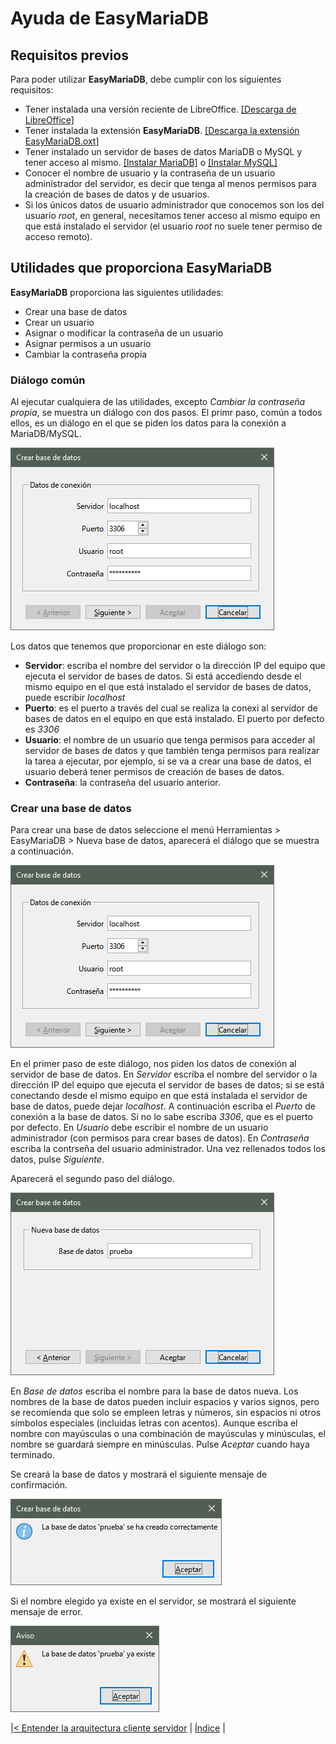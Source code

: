 # Ayuda de EasyMariaDB

## Requisitos previos

Para poder utilizar **EasyMariaDB**, debe cumplir con los siguientes requisitos:

- Tener instalada una versión reciente de LibreOffice. [[Descarga de LibreOffice]](https://es.libreoffice.org/descarga/libreoffice/)
- Tener instalada la extensión **EasyMariaDB**. [[Descarga la extensión EasyMariaDB.oxt]](https://github.com/jucasaca/Extension/releases)
- Tener instalado un servidor de bases de datos MariaDB o MySQL y tener acceso al mismo. [[Instalar MariaDB]](InstalarMariaDB.md) o [[Instalar MySQL]](InstalarMySQL.md)
- Conocer el nombre de usuario y la contraseña de un usuario administrador del servidor, es decir que tenga al menos permisos para la creación de bases de datos y de usuarios.
- Si los únicos datos de usuario administrador que conocemos son los del usuario *root*, en general, necesitamos tener acceso al mismo equipo en que está instalado el servidor (el usuario *root* no suele tener permiso de acceso remoto).

## Utilidades que proporciona EasyMariaDB

**EasyMariaDB** proporciona las siguientes utilidades:

- Crear una base de datos
- Crear un usuario
- Asignar o modificar la contraseña de un usuario
- Asignar permisos a un usuario
- Cambiar la contraseña propia

### Diálogo común
Al ejecutar cualquiera de las utilidades, excepto *Cambiar la contraseña propia*, se muestra un diálogo con dos pasos. El primr paso, común a todos ellos, es un diálogo en el que se piden los datos para la conexión a MariaDB/MySQL.

![Jekyll](/img/database1.png)

Los datos que tenemos que proporcionar en este diálogo son:
- **Servidor**: escriba el nombre del servidor o la dirección IP del equipo que ejecuta el servidor de bases de datos. Si está accediendo desde el mismo equipo en el que está instalado el servidor de bases de datos, puede escribir *localhost*
- **Puerto**: es el puerto a través del cual se realiza la conexi al servidor de bases de datos en el equipo en que está instalado. El puerto por defecto es *3306*
- **Usuario**: el nombre de un usuario que tenga permisos para acceder al servidor de bases de datos y que también tenga permisos para realizar la tarea a ejecutar, por ejemplo, si se va a crear una base de datos, el usuario deberá tener permisos de creación de bases de datos.
- **Contraseña**: la contraseña del usuario anterior.

### Crear una base de datos

Para crear una base de datos seleccione el menú Herramientas > EasyMariaDB > Nueva base de datos, aparecerá el diálogo que se muestra a continuación.

![Jekyll](/img/database1.png)

En el primer paso de este diálogo, nos piden los datos de conexión al servidor de base de datos. En *Servidor* escriba el nombre del servidor o la dirección IP del equipo que ejecuta el servidor de bases de datos; si se está conectando desde el mismo equipo en que está instalada el servidor de base de datos, puede dejar *localhost*. A continuación escriba el *Puerto* de conexión a la base de datos. Si no lo sabe escriba *3306*, que es el puerto por defecto. En *Usuario* debe escribir el nombre de un usuario administrador (con permisos para crear bases de datos). En *Contraseña* escriba la contrseña del usuario administrador. Una vez rellenados todos los datos, pulse *Siguiente*.

Aparecerá el segundo paso del diálogo.

![Jekyll](/img/database2.png)

En *Base de datos* escriba el nombre para la base de datos nueva. Los nombres de la base de datos pueden incluir espacios y varios signos, pero se recomienda que solo se empleen letras y números, sin espacios ni otros símbolos especiales (incluidas letras con acentos). Aunque escriba el nombre con mayúsculas o una combinación de mayúsculas y minúsculas, el nombre se guardará siempre en minúsculas. Pulse *Aceptar* cuando haya terminado.

Se creará la base de datos y mostrará el siguiente mensaje de confirmación.

![Jekyll](/img/database3.png)

Si el nombre elegido ya existe en el servidor, se mostrará el siguiente mensaje de error.

![Jekyll](/img/database4.png)

|[< Entender la arquitectura cliente servidor](clienteservidor.md) | [Índice](index.md#índice) |

